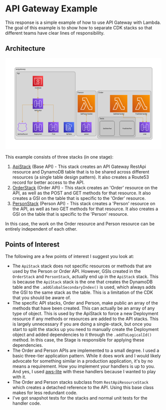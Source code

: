 # API Gateway Example

This response is a simple example of how to use API Gateway with Lambda. 
The goal of this example is to show how to separate CDK stacks so that different teams have clear lines of responsibility.

## Architecture

![Architecture](./diagram.png)

This example consists of three stacks (in one stage):

1. [ApiStack](./src/stacks/ApiStack.ts) (Base API) - This stack creates an API Gateway RestApi resource and DynamoDB table that is to be shared across different resources (a single table design pattern). It also creates a Route53 record for better access to the API.
2. [OrderStack](./src/stacks/OrderStack/OrderStack.ts) (Order API) - This stack creates an 'Order' resource on the API, as well as the POST and GET methods for that resource. It also creates a GSI on the table that is specific to the 'Order' resource.
3. [PersonStack](./src/stacks/PersonStack/PersonStack.ts) (Person API) - This stack creates a 'Person' resource on the API, as well as two GET methods for that resource. It also creates a GSI on the table that is specific to the 'Person' resource.

In this case, the work on the Order resource and Person resource can be entirely independent of each other.

## Points of Interest

The following are a few points of interest I suggest you look at:

* The `ApiStack` stack does not specific resources or methods that are used by the Person or Order API. However, GSIs created in the `OrderStack` and `PersonStack`, actually end up in the `ApiStack` stack. This is because the `ApiStack` stack is the one that creates the DynamoDB table and the `.addGlobalSecondaryIndex()` is used, which always adds the GSI to the same stack as the table. This is a limitation of the CDK that you should be aware of.
* The specific API stacks, Order and Person, make public an array of the methods that have been created. This can actually be an array of any type of object. This is used by the ApiStack to force a new Deployment resource if any methods or resources are added to the API stacks. This is largely unnecessary if you are doing a single-stack, but once you start to split the stacks up you need to manually create the Deployment object and added dependencies to it through the `.addToLogicalId()` method. In this case, the Stage is responsible for applying these dependencies.
* The Order and Person APIs are implemented to a small degree. I used a basic three-tier application pattern. While it does work and I would likely advocate for something similar in a production application, it's by no means a requirement. How you implement your handlers is up to you. And yes, I used [aws-lite](https://aws-lite.org/) with these handlers because I wanted to play with it.
* The Order and Person stacks subclass from `RestApiResourceStack` which creates a detached reference to the API. Using this base class makes for less redundant code.
* I've got snapshot tests for the stacks and normal unit tests for the handler code.
